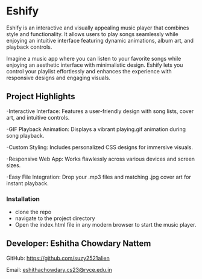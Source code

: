 
# Eshify

Eshify is an interactive and visually appealing music player that combines style and functionality. It allows users to play songs seamlessly while enjoying an intuitive interface featuring dynamic animations, album art, and playback controls.

Imagine a music app where you can listen to your favorite songs while enjoying an aesthetic interface with minimalistic design. Eshify lets you control your playlist effortlessly and enhances the experience with responsive designs and engaging visuals.

## Project Highlights
-Interactive Interface: Features a user-friendly design with song lists, cover art, and intuitive controls.

-GIF Playback Animation: Displays a vibrant playing.gif animation during song playback.

-Custom Styling: Includes personalized CSS designs for immersive visuals.

-Responsive Web App: Works flawlessly across various devices and screen sizes.

-Easy File Integration: Drop your .mp3 files and matching .jpg cover art for instant playback.

### Installation
- clone the repo
- navigate to the project directory 
- Open the index.html file in any modern browser to start the music player.

## Developer: Eshitha Chowdary Nattem
GitHub: https://github.com/suzy2521alien

Email: eshithachowdary.cs23@rvce.edu.in
